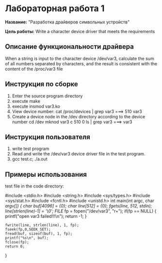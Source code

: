 # Лабораторная работа 1

**Название:** "Разработка драйверов символьных устройств"

**Цель работы:** Write a character device driver that meets the requirements

## Описание функциональности драйвера

When a string is input to the character device /dev/var3, calculate the sum of all numbers separated by characters, and the result is consistent with the content of the /proc/var3 file

## Инструкция по сборке

1. Enter the source program directory
2. execute make
3. execute insmod var3.ko
4. View device number: 
	cat /proc/devices | grep var3  ===> 510 var3
5. Create a device node in the /dev directory according to the device number
    cd /dev
    mknod var3 c 510 0
    ls | grep var3  ===> var3

## Инструкция пользователя

1. write test program
2. Read and write the /dev/var3 device driver file in the test program.
3. gcc test.c; ./a.out

## Примеры использования

test file in the code directory:

#include <stdio.h>
#include <string.h>
#include <sys/types.h>
#include <sys/stat.h>
#include <fcntl.h>
#include <unistd.h>
int main(int argc, char *argv[])
{
    char buf[4096] = {0};
    char line[512] = {0};
    fgets(line, 512, stdin);    
    line[strlen(line)-1] = '\0';
    FILE* fp = fopen("/dev/var3", "r+");
    if(fp == NULL)
    {
        printf("open var3 failed!!!\n");
        return -1;
    }
    
    fwrite(line, strlen(line), 1, fp);
    fseek(fp,0,SEEK_SET);
    fread(buf, sizeof(buf), 1, fp);
    printf("%s\n", buf);
    fclose(fp);
    return 0;
}